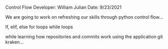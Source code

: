 Control Flow
Developer: William Julian
Date: 9/23/2021

We are going to work on refreshing our skills through python control flow...


If, elif, else
for loops
while loops

while learning how repositories and commits work using the application git kraken...


